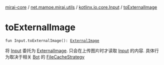 [mirai-core](../../index.md) / [net.mamoe.mirai.utils](../index.md) / [kotlinx.io.core.Input](index.md) / [toExternalImage](./to-external-image.md)

# toExternalImage

`fun Input.toExternalImage(): `[`ExternalImage`](../-external-image/index.md)

将 [Input](#) 委托为 [ExternalImage](../-external-image/index.md).
只会在上传图片时才读取 [Input](#) 的内容. 具体行为取决于相关 [Bot](../../net.mamoe.mirai/-bot/index.md) 的 [FileCacheStrategy](../-file-cache-strategy/index.md)

